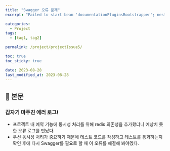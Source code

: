 ```yaml
---
title: "Swagger 오류 문제"
excerpt: "Failed to start bean 'documentationPluginsBootstrapper'; nested exception is java.lang.NullPointerException"

categories:
  - Project
tags:
  - [tag1, tag2]

permalink: /project/projectIssue5/

toc: true
toc_sticky: true

date: 2023-08-28
last_modified_at: 2023-08-28
---
```


## 🔎 본문

### 갑자기 마주친 에러 로그!
- 프로젝트 내 예약 기능에 동시성 처리를 위해 redis 의존성을 추가했더니 예상치 못한 오류 로그를 만났다.
- 우선 동시성 처리가 중요하기 때문에 테스트 코드를 작성하고 테스트를 통과하는지 확인 후에 다시 Swagger를 필요로 할 때 이 오류를 해결해 봐야겠다.
